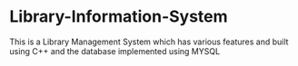 # Library-Information-System
This is a Library Management System which has various features and built using C++ and the database implemented using MYSQL
